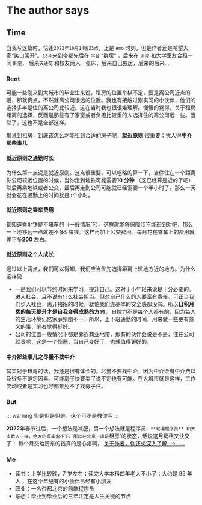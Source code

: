 # The author says

## Time

当我写这篇时，恰逢`2022年10月14晚23点`，正是 `emo` 时刻，但是作者还是希望大家“笑口常开”。`18年`来到帝都先后在 `丰台` “群居” ，后来在 `沙河` 和大学室友合租一间 `卧室`， 后来`天通苑` 和校友两人一张床，后来自己独居，后来的后来…

### Rent

可能一些刚来到大城市的毕业生来说，租房的位置举棋不定，要是离公司近点的话，那就贵点，不然就离公司很远的位置。我也有接触过刚实习的小伙伴，他们的选择多半是住的离公司比较近。这在当时我也很很难理解。慢慢的觉得，关于租房距离的选择，反而是那些有了家室或者负担比较重的人选择住的离公司远一些。当然了，这也不是全部这样。

那说到租房，到底该怎么才能租到合适的房子呢，**就近原则** 很重要；扰人得**中介那些事儿**

#### 就近原则之通勤时长

为什么第一点说是就近原则。这点很重要，可以粗略的算一下，当你住在一个距离你公司较远位置的时候，当你走到地铁可能需要**10 分钟** （这已经算是近的了吧）然后再乘地铁或者公交，最后再走到公司可能就已经需要一个半小时了。那么一天就会花在通勤上的时间就是`3`个小时。

#### 就近原则之乘车费用

都知道乘地铁是不堵车的（一般情况下）。这样就能够保障我不能迟到对吧，那么一上地铁远一点就差不多`5` 块钱。这样再加上公交费用。每月花在乘车上的费用就差不多**200** 左右。

#### 就近原则之个人成长

通过以上两点，我们可以得知，我们应当优先选择距离上班地方近的地方。为什么这样说

- 一是我们可以节约时间来学习，提升自己。这对于小年轻来说是十分必要的。进入社会，且不说有什么社会担当。但对自己什么的人要富有责任。可正当我们步入社会，离开襁褓的时候，就怕我们连基本的安全感都没有。所以**日积月累的每天提升才是自我变得成熟的方向** 。自控力不是每个人都有的，因为每人 的生活环境记忆家庭氛围不一，所以，上下班通勤的时间，用来做一些更有意义的事，笔者觉得挺好。
- 公司的位置一般情况下都是靠近商业地带，那有的伙伴会说是不是，住在公司就贵呢，这是一个怪圈，当自己变好了，也就值得更好的。

#### 中介那些事儿之尽量不找中介

其实对于租房的话，我还是很有体会的。尽量不要找中介，因为中介会有中介费以及很多不确定因素。可能房子快要卖了说不定也有可能。在大城市就是这样，工作变动或者是实习也好都难免不了找房子住。

### But

::: warning
但是但是但是，这个可不是教你写
:::

**2022**年春节过后，一个想法是减肥，另一个想法就是程序员`，**北漂程序员** 和大多数人一样，绝大的概率留不下。所以在北京一直是`租房`的状态，话说这月房租又快交了！ 每个月交给房东的钱真的是心疼啊， [关于作者，你还想深入了解 -->……](https://github.com/yayxs/china-city/blob/main/src/me/about.md)

### Me

- 读书：上学比较晚，7 岁左右；读完大学本科四年老大不小了；大约是 96 年人 ，在这个年纪有的小伙伴已经有小朋友
- 职业：一名帝都北京的前端程序员
- 感想：毕业到毕业后的三年注定是人生关键的节点
